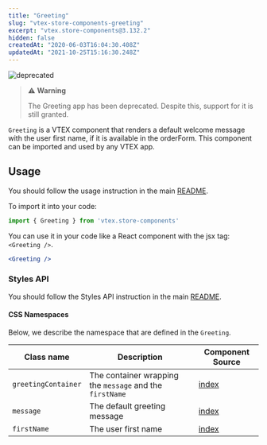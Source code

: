 ```yaml
---
title: "Greeting"
slug: "vtex-store-components-greeting"
excerpt: "vtex.store-components@3.132.2"
hidden: false
createdAt: "2020-06-03T16:04:30.408Z"
updatedAt: "2021-10-25T15:16:30.248Z"
---
```

![deprecated](https://cdn.jsdelivr.net/gh/vtexdocs/dev-portal-content@main/images/vtex-store-components-greeting-0.png)

>️⚠️ **Warning**
>
>The Greeting app has been deprecated. Despite this, support for it is still granted.

`Greeting` is a VTEX component that renders a default welcome message with the user first name, if it is available in the orderForm. This component can be imported and used by any VTEX app.

## Usage
You should follow the usage instruction in the main [README](https://github.com/vtex-apps/store-components/blob/master/README.md#usage).

To import it into your code: 
```js
import { Greeting } from 'vtex.store-components'
```

You can use it in your code like a React component with the jsx tag: `<Greeting />`. 
```jsx
<Greeting />
```

### Styles API

You should follow the Styles API instruction in the main [README](/README.md#styles-api).

#### CSS Namespaces
Below, we describe the namespace that are defined in the `Greeting`.

| Class name | Description | Component Source |
| ---------- | ----------- | ---------------- |
| `greetingContainer` | The container wrapping the `message` and the `firstName` | [index](/react/components/Greeting/index.js) |
| `message` | The default greeting message | [index](/react/components/Greeting/index.js) |
| `firstName` | The user first name | [index](/react/components/Greeting/index.js) |